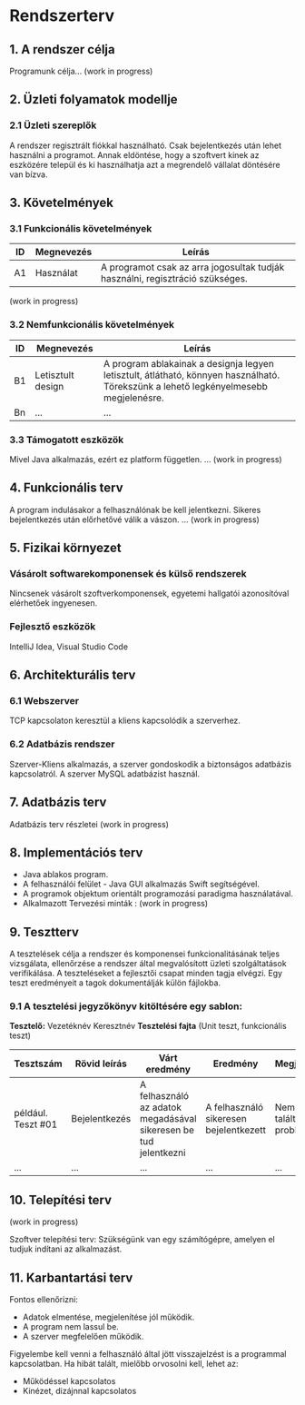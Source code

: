 # Rendszerterv
## 1. A rendszer célja

Programunk célja... (work in progress)

## 2. Üzleti folyamatok modellje

### 2.1 Üzleti szereplők

A rendszer regisztrált fiókkal használható. Csak bejelentkezés után lehet használni a programot.
Annak eldöntése, hogy a szoftvert kinek az eszközére települ és ki használhatja
azt a megrendelő vállalat döntésére van bízva.

## 3. Követelmények

### 3.1 Funkcionális követelmények

| ID | Megnevezés | Leírás |
| --- | --- | --- |
| A1 | Használat | A programot csak az arra jogosultak tudják használni, regisztráció szükséges. |
(work in progress)

### 3.2 Nemfunkcionális követelmények

| ID | Megnevezés | Leírás |
| --- | --- | --- |
| B1 | Letisztult design | A program ablakainak a designja legyen letisztult, átlátható, könnyen használható. Törekszünk a lehető legkényelmesebb megjelenésre.
| Bn | ... | ...

### 3.3 Támogatott eszközök
Mivel Java alkalmazás, ezért ez platform független.
... (work in progress)

## 4. Funkcionális terv
A program indulásakor a felhasználónak be kell jelentkezni. Sikeres bejelentkezés után előrhetővé válik a vászon.
... (work in progress)

## 5. Fizikai környezet

### Vásárolt softwarekomponensek és külső rendszerek
Nincsenek vásárolt szoftverkomponensek, egyetemi hallgatói azonosítóval elérhetőek ingyenesen.

### Fejlesztő eszközök
IntelliJ Idea, Visual Studio Code

## 6. Architekturális terv

### 6.1 Webszerver
TCP kapcsolaton keresztül a kliens kapcsolódik a szerverhez.

### 6.2 Adatbázis rendszer
Szerver-Kliens alkalmazás, a szerver gondoskodik a biztonságos adatbázis kapcsolatról.
A szerver MySQL adatbázist használ.

## 7. Adatbázis terv

Adatbázis terv részletei (work in progress)

## 8. Implementációs terv

 * Java ablakos program.
 * A felhasználói felület - Java GUI alkalmazás Swift segítségével.
 * A programok objektum orientált programozási paradigma használatával.
 * Alkalmazott Tervezési minták : (work in progress)

## 9. Tesztterv

A tesztelések célja a rendszer és komponensei funkcionalitásának teljes vizsgálata,
ellenőrzése a rendszer által megvalósított üzleti szolgáltatások verifikálása.
A teszteléseket a fejlesztői csapat minden tagja elvégzi.
Egy teszt eredményeit a tagok dokumentálják külön fájlokba.

### 9.1 A tesztelési jegyzőkönyv kitöltésére egy sablon:

**Tesztelő:** Vezetéknév Keresztnév
**Tesztelési fajta** (Unit teszt, funkcionális teszt)

Tesztszám | Rövid leírás | Várt eredmény | Eredmény | Megjegyzés
----------|--------------|---------------|----------|-----------
például. Teszt #01 | Bejelentkezés | A felhasználó az adatok megadásával sikeresen be tud jelentkezni | A felhasználó sikeresen bejelentkezett | Nem találtam problémát.
... | ... | ... | ... | ...

## 10. Telepítési terv

(work in progress)

Szoftver telepítési terv: Szükségünk van egy számítógépre, amelyen el tudjuk indítani az alkalmazást. 

## 11. Karbantartási terv

Fontos ellenőrizni:
*	Adatok elmentése, megjelenítése jól működik.
*	A program nem lassul be.
*	A szerver megfelelően működik.

Figyelembe kell venni a felhasználó által jött visszajelzést is a programmal kapcsolatban.
Ha hibát talált, mielőbb orvosolni kell, lehet az:
*	Működéssel kapcsolatos
*	Kinézet, dizájnnal kapcsolatos
